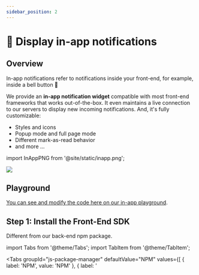 ```yaml
---
sidebar_position: 2
---
```


# 🔔 Display in-app notifications

## Overview

In-app notifications refer to notifications inside your front-end, for example, inside a bell button 🔔

We provide an <strong>in-app notification widget</strong> compatible with most front-end frameworks that works out-of-the-box. It even maintains a live connection to our servers to display new incoming notifications. And, it's fully customizable:

- Styles and icons
- Popup mode and full page mode
- Different mark-as-read behavior
- and more ...

import InAppPNG from '@site/static/inapp.png';

<div style={{display: "flex", justifyContent: "start"}}>
  <img src={InAppPNG} style={{maxWidth: 500, borderRadius: 8, width: "100%"}} />
</div>

## Playground

[You can see and modify the code here on our in-app playground](/features/mergetags#playground).

## Step 1: Install the Front-End SDK

Different from our back-end npm package.

import Tabs from '@theme/Tabs';
import TabItem from '@theme/TabItem';

<Tabs
groupId="js-package-manager"
defaultValue="NPM"
values={[
{ label: 'NPM', value: 'NPM' },
{ label: '<script>', value: 'script' }
]
}>
<TabItem value="NPM">

Install the package using one of the following package managers:

```bash
npm install notificationapi-js-client-sdk
```

```bash
yarn add notificationapi-js-client-sdk
```

```bash
pnpm add notificationapi-js-client-sdk
```

</TabItem>
<TabItem value="script">

```html
<script src="https://unpkg.com/notificationapi-js-client-sdk@4.4.0/dist/notificationapi-js-client-sdk.js"></script>
```

</TabItem>
</Tabs>

## Step 2: Render the In-App Widget

The example shows the NotificationAPI widget in your front-end. It will automatically pull the in-app notifications from our servers for the given userId and keeps a live connection to receive any new notifications. The widget is placed in the container div specified by ID.

<Tabs
groupId="frontend-language"
defaultValue="react"
values={[
{ label: 'React', value: 'react' },
{ label: 'Next.js', value: 'next' },
{ label: 'Remix', value: 'remix' },
{ label: 'Vue', value: 'vue' },
{ label: 'Angular', value: 'angular' },
{ label: 'JavaScript', value: 'js' }
]
}>
<TabItem value="react">

Create the following component and use it anywhere in your app:

```jsx
import NotificationAPI from 'notificationapi-js-client-sdk';
import 'notificationapi-js-client-sdk/dist/styles.css';
import { PopupPosition } from 'notificationapi-js-client-sdk/lib/interfaces';
import { memo, useEffect } from 'react';

const NotificationAPIComponent = memo((props) => {
  useEffect(() => {
    const notificationapi = new NotificationAPI({
      clientId: 'CLIENT_ID',
      userId: props.userId
    });
    notificationapi.showInApp({
      root: 'CONTAINER_DIV_ID',
      popupPosition: PopupPosition.BottomLeft
    });
  }, [props.userId]);

  return <div id="CONTAINER_DIV_ID"></div>;
});
export default NotificationAPIComponent;
```

</TabItem>
<TabItem value="next">

Create the following component and use it anywhere in your app:

```jsx
'use client';

import 'notificationapi-js-client-sdk/dist/styles.css';
import { memo, useEffect } from 'react';
const NotificationAPIComponent = memo((props: { userId: string }) => {
  useEffect(() => {
    const loadNotificationAPI = async () => {
      const NotificationAPI = (await import('notificationapi-js-client-sdk'))
        .default;
      const notificationapi = new NotificationAPI({
        clientId: 'CLIENT_ID',
        userId: props.userId
      });
      notificationapi.showInApp({
        root: 'CONTAINER_DIV_ID'
      });
    };

    // Call the async function
    loadNotificationAPI();
  }, [props.userId]);

  return <div id="CONTAINER_DIV_ID"></div>;
});

NotificationAPIComponent.displayName = 'NotificationAPIComponent';

export default NotificationAPIComponent;
```

</TabItem>
<TabItem value="remix">

a) Add the following to your remix.config.js:

```js
// to import esm libraries: https://remix.run/docs/en/main/guides/gotchas#importing-esm-packages
serverDependenciesToBundle: ['notificationapi-js-client-sdk'];
```

b) Add our CSS styles to your root component:

```js
import NotificationAPICSS from 'notificationapi-js-client-sdk/dist/styles.css';

export const links: LinksFunction = () => {
  return [
    { rel: 'stylesheet', href: NotificationAPICSS }
    // and the other links ...
  ];
};
```

c) Import and use our library:

```jsx
import NotificationAPIClient from 'notificationapi-js-client-sdk';
import { useEffect } from 'react';

export default function Index() {
  useEffect(() => {
    const notificationapi = new NotificationAPIClient({
      clientId: 'CLIENT_ID',
      userId: 'USER_ID'
    });

    notificationapi.showInApp({
      root: 'bell-container'
    });
  }, []);

  return (
    <main>
      <div id="bell-container"></div>
    </main>
  );
}
```

</TabItem>
<TabItem value="vue">

```html
<script setup>
  import NotificationAPI from 'notificationapi-js-client-sdk';
  import 'notificationapi-js-client-sdk/dist/styles.css';
  import { onMounted } from 'vue';
  onMounted(() => {
    const notificationapi = new NotificationAPI({
      clientId: 'CLIENT_ID',
      userId: 'USER_ID'
    });

    notificationapi.showInApp({
      root: 'myNotifications'
    });
  });
</script>

<template>
  <div>Hello World!</div>
  <div id="myNotifications"></div>
</template>
```

</TabItem>

<TabItem value="angular">
a) Add our CSS to your styles.scss file:

```js
@import 'node_modules/notificationapi-js-client-sdk/dist/styles.css'
```

b) Import and use our library:

```jsx
import NotificationAPI from 'notificationapi-js-client-sdk';
import {PopupPosition} from 'notificationapi-js-client-sdk/lib/interfaces';

ngOnInit() {
  const notificationapi = new NotificationAPI({
      userId: "USERS_ID",
      clientId: "CLIENT_ID",
    });
  notificationapi.showInApp({
    root: 'bell-container', // root element containing the button
    popupPosition: PopupPosition.BottomLeft
  });
}

// This goes inside the template
<div id="bell-container"></div>
```

</TabItem>
<TabItem value="js">

```html
<script>
  const notificationapi = new NotificationAPI({
    clientId: 'CLIENT_ID',
    userId: 'USER_ID'
  });
  notificationapi.showInApp({
    root: 'CONTAINER_DIV_ID',
    popupPosition: 'bottomLeft'
  });
</script>
```

</TabItem>
</Tabs>

## Next Steps

You are now receiving in-app notifications on your front-end! 🎉

Let's do a few more things:

- [⚙️ Manage User Notification Preferences](/quick-start/manage-preferences)
- [📱 Setup Mobile Push](/guides/mobile-push)
- [🌐 Setup Web Push](/guides/web-push)
